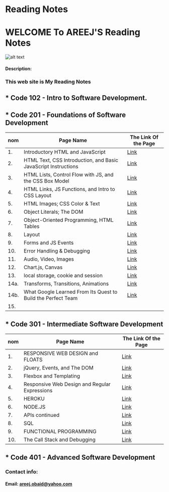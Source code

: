 # Reading Notes

# WELCOME To AREEJ'S Reading Notes

![alt text](https://www.impactplus.com/hubfs/17-award-winning-website-designs-02.jpg)

#### Description:
### This web site is My Reading Notes

## * Code 102 - Intro to Software Development.


## * Code 201 - Foundations of Software Development


| nom | Page Name |The Link Of the Page |
| --- | --------- | ------------------- |
| 1.  | Introductory HTML and JavaScript | [Link](https://areejobaid94.github.io/reading-notes/class-01) | 
| 2. | HTML Text, CSS Introduction, and Basic JavaScript Instructions | [Link](https://areejobaid94.github.io/reading-notes/class-02) |
| 3. | HTML Lists, Control Flow with JS, and the CSS Box Model | [Link](https://areejobaid94.github.io/reading-notes/class-03) |
| 4. |HTML Links, JS Functions, and Intro to CSS Layout | [Link](https://areejobaid94.github.io/reading-notes/class-04) | 
| 5. | HTML Images; CSS Color & Text | [Link](https://areejobaid94.github.io/reading-notes/class-05) | 
| 6. | Object Literals; The DOM | [Link](https://areejobaid94.github.io/reading-notes/class-06) |
| 7. | Object-Oriented Programming, HTML Tables| [Link](https://areejobaid94.github.io/reading-notes/class-07) | 
| 8. | Layout | [Link](https://areejobaid94.github.io/reading-notes/class-08)| 
| 9. | Forms and JS Events | [Link](https://areejobaid94.github.io/reading-notes/class-09) | 
| 10. | Error Handling & Debugging | [Link](https://areejobaid94.github.io/reading-notes/class-10) | 
| 11. | Audio, Video, Images | [Link](https://areejobaid94.github.io/reading-notes/class-11) | 
| 12. | Chart.js, Canvas | [Link](https://areejobaid94.github.io/reading-notes/class-12) | 
| 13. | local storage, cookie and session | [Link](https://areejobaid94.github.io/reading-notes/class-13) | 
| 14a. | Transforms, Transitions, Animations| [Link](https://areejobaid94.github.io/reading-notes/class-14a) | 
| 14b. | What Google Learned From Its Quest to Build the Perfect Team | [Link](https://areejobaid94.github.io/reading-notes/class-14b) | 
| 15. |           |                     | 


## * Code 301 - Intermediate Software Development

| nom | Page Name |The Link Of the Page |
| --- | --------- | ------------------- |
| 1. | RESPONSIVE WEB DESIGN and FLOATS | [Link](https://areejobaid94.github.io/reading-notes/301-01) | 
| 2. | jQuery, Events, and The DOM | [Link](https://areejobaid94.github.io/reading-notes/301-02) |
| 3. | Flexbox and Templating |  [Link](https://areejobaid94.github.io/reading-notes/301-03)  |
| 4. |  Responsive Web Design and Regular Expressions | [Link](https://areejobaid94.github.io/reading-notes/301-04) | 
| 5. | HEROKU  | [Link](https://areejobaid94.github.io/reading-notes/301-05) |
| 6. | NODE.JS  | [Link](https://areejobaid94.github.io/reading-notes/301-06) |
| 7. | APIs continued | [Link](https://areejobaid94.github.io/reading-notes/301-07) |
| 8. | SQL | [Link](https://areejobaid94.github.io/reading-notes/301-08) |
| 9. | FUNCTIONAL PROGRAMMING | [Link](https://areejobaid94.github.io/reading-notes/301-09) |
| 10. | The Call Stack and Debugging | [Link](https://areejobaid94.github.io/reading-notes/301-10) |


## * Code 401 - Advanced Software Development

### Contact info:

#### Email: areej.obaid@yahoo.com
